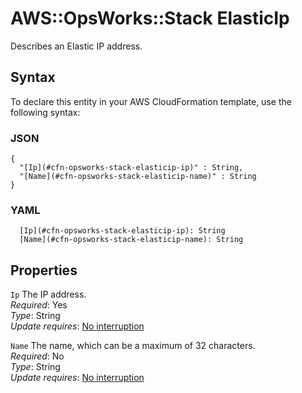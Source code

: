 # AWS::OpsWorks::Stack ElasticIp<a name="aws-properties-opsworks-stack-elasticip"></a>

Describes an Elastic IP address\.

## Syntax<a name="aws-properties-opsworks-stack-elasticip-syntax"></a>

To declare this entity in your AWS CloudFormation template, use the following syntax:

### JSON<a name="aws-properties-opsworks-stack-elasticip-syntax.json"></a>

```
{
  "[Ip](#cfn-opsworks-stack-elasticip-ip)" : String,
  "[Name](#cfn-opsworks-stack-elasticip-name)" : String
}
```

### YAML<a name="aws-properties-opsworks-stack-elasticip-syntax.yaml"></a>

```
  [Ip](#cfn-opsworks-stack-elasticip-ip): String
  [Name](#cfn-opsworks-stack-elasticip-name): String
```

## Properties<a name="aws-properties-opsworks-stack-elasticip-properties"></a>

`Ip` <a name="cfn-opsworks-stack-elasticip-ip"></a>
The IP address\.  
_Required_: Yes  
_Type_: String  
_Update requires_: [No interruption](https://docs.aws.amazon.com/AWSCloudFormation/latest/UserGuide/using-cfn-updating-stacks-update-behaviors.html#update-no-interrupt)

`Name` <a name="cfn-opsworks-stack-elasticip-name"></a>
The name, which can be a maximum of 32 characters\.  
_Required_: No  
_Type_: String  
_Update requires_: [No interruption](https://docs.aws.amazon.com/AWSCloudFormation/latest/UserGuide/using-cfn-updating-stacks-update-behaviors.html#update-no-interrupt)
